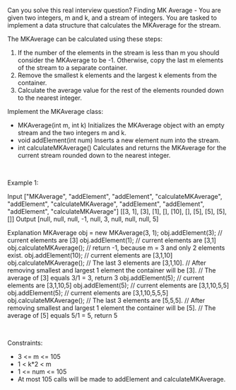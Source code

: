 Can you solve this real interview question? Finding MK Average - You are given two integers, m and k, and a stream of integers. You are tasked to implement a data structure that calculates the MKAverage for the stream.

The MKAverage can be calculated using these steps:

 1. If the number of the elements in the stream is less than m you should consider the MKAverage to be -1. Otherwise, copy the last m elements of the stream to a separate container.
 2. Remove the smallest k elements and the largest k elements from the container.
 3. Calculate the average value for the rest of the elements rounded down to the nearest integer.

Implement the MKAverage class:

 * MKAverage(int m, int k) Initializes the MKAverage object with an empty stream and the two integers m and k.
 * void addElement(int num) Inserts a new element num into the stream.
 * int calculateMKAverage() Calculates and returns the MKAverage for the current stream rounded down to the nearest integer.

 

Example 1:


Input
["MKAverage", "addElement", "addElement", "calculateMKAverage", "addElement", "calculateMKAverage", "addElement", "addElement", "addElement", "calculateMKAverage"]
[[3, 1], [3], [1], [], [10], [], [5], [5], [5], []]
Output
[null, null, null, -1, null, 3, null, null, null, 5]

Explanation
MKAverage obj = new MKAverage(3, 1); 
obj.addElement(3);        // current elements are [3]
obj.addElement(1);        // current elements are [3,1]
obj.calculateMKAverage(); // return -1, because m = 3 and only 2 elements exist.
obj.addElement(10);       // current elements are [3,1,10]
obj.calculateMKAverage(); // The last 3 elements are [3,1,10].
                          // After removing smallest and largest 1 element the container will be [3].
                          // The average of [3] equals 3/1 = 3, return 3
obj.addElement(5);        // current elements are [3,1,10,5]
obj.addElement(5);        // current elements are [3,1,10,5,5]
obj.addElement(5);        // current elements are [3,1,10,5,5,5]
obj.calculateMKAverage(); // The last 3 elements are [5,5,5].
                          // After removing smallest and largest 1 element the container will be [5].
                          // The average of [5] equals 5/1 = 5, return 5


 

Constraints:

 * 3 <= m <= 105
 * 1 < k*2 < m
 * 1 <= num <= 105
 * At most 105 calls will be made to addElement and calculateMKAverage.